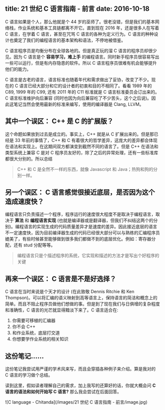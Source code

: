 title:  21 世纪 C 语言指南 - 前言
date: 2016-10-18
---

C 语言如果是个人，那么他就是个 44 岁的巫师了。很老没错，但是我们的基本网络栈，作业系统和基本工具链都离不开它。直到现在 2016 年，还是很多人在写着 C 语言，在学着 C 语言，甚至在咒骂 C 语言的各种为定义行为。C 语言的种种设计也奠定了我们的编程语言的基本架构和语法，不停地被借鉴。

<!-- more -->
C 语言程序员是均衡分布在全球各地的。但是真正玩的溜 C 语言的程序员却很少见。因为 C 语言是个 **容易学习，难上手** 的编程语言。同时新手程序员很容易写出一些可以运行，但是有内存隐患的软件。所以 C 语言程序员很难有机会能够提升他们的能力。

C 语言是古老的语言，语言标准也随着年代和需求做出了妥协，改变了不少。现在的 C 语言已经大部分和它的设计者的初衷和目的不相同了。看看 1989 年的 C89, 1999 年的 C99, 还有 2011 年的 C11 标准就是 C 语言标准委员会订出来的。C 语言标准维护向后兼容 (同时也因为向后兼容吃了不少苦头，这个之后说)。因此这笔记当然会使用最新的标准来编写，使用的编译器是 Clang, LLVM。


## 其中一个误区： C++ 是 C 的扩展版？

这个命题如果放到过去是成立的。事实上，C++ 就是从 C 扩展出来的。但是那已经是 33 年前的事情了，C++ 和 C 有着很大的哲学差异，这庞大的差异都会体现在语法和实现上。在这期间双方都演变到截然不同的语言了。但是 C++ 在语法和类型系统上兼容 C 是对 C 程序员友好的，除了之后的异常处理，还有一些标准库都很大分别的。所以总结

> C++ 和 C 是全然不一样的东西，就像 Javascript 和 Java；热狗和狗的分别一样。

## 另一个误区： C 语言感觉很接近底层，是否因为这个造成速度快？

编程语言只负责描述一个程序，程序运行的速度很大程度不是取决于编程语言，取决于 **算法** 和 **编程语言实现** (也就是编译器或是翻译器，但我们不纠结这两个的分别)。编程语言的实现生成的代码质量差异才是速度的差异。因此接近底层的语言不一定速度快，因为目前编译器生成的代码已经很大部分可以与熟练的汇编程序员媲美了，有些时候甚至能够做到很多我们都做不到的底层优化。例如：寄存器分配，还有 stud 分配等等。

> 编程语言只是个描述程序的系统，它实现和描述的方法才是写出个好程序的关键

## 再来一个误区： C 语言是不是好选择？

C 语言在当时来说是个天才的设计 (在此致敬  Dennis Ritchie 和 Ken Thompson)。可以将汇编的语义映射到高等语言上，保持语言的简洁和概念上的简单。而且不阻止程序员做他们想做的事。但是到了现在我们与日俱增的复杂程度和准确性，C 语言的光芒就显得黯淡下来了。C 语言适合在:

1. 你需要可移植的汇编器
2. 你不会 C++
3. 和作业系统，底层打交道
4. 你想要学作业系统的相关知识

## 这份笔记……

这份笔记我尝试用严谨的学术风来写，而且会穿插各种例子来介绍。算是我对的 C 语言的学习做个总结。

读到这里，假如读者理解自己的需求，加上我写的还算好的话，你就大概会问 **C 语言的语法和如何开始写 C 语言?** 那么我会尝试在后面回答。

![C language - Chitanda](/images/21 世纪 C 语言指南 - 前言/image.jpg)
